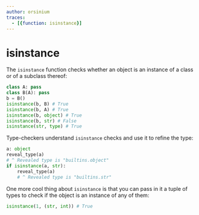 ```yaml
---
author: orsinium
traces:
  - [{function: isinstance}]
---
```


# isinstance

The `isinstance` function checks whether an object is an instance of a class or of a subclass thereof:

```python
class A: pass
class B(A): pass
b = B()
isinstance(b, B) # True
isinstance(b, A) # True
isinstance(b, object) # True
isinstance(b, str) # False
isinstance(str, type) # True
```

Type-checkers understand `isinstance` checks and use it to refine the type:

```python
a: object
reveal_type(a)
# ^ Revealed type is "builtins.object"
if isinstance(a, str):
    reveal_type(a)
    # ^ Revealed type is "builtins.str"
```

One more cool thing about `isinstance` is that you can pass in it a tuple of types to check if the object is an instance of any of them:

```python
isinstance(1, (str, int)) # True
```
